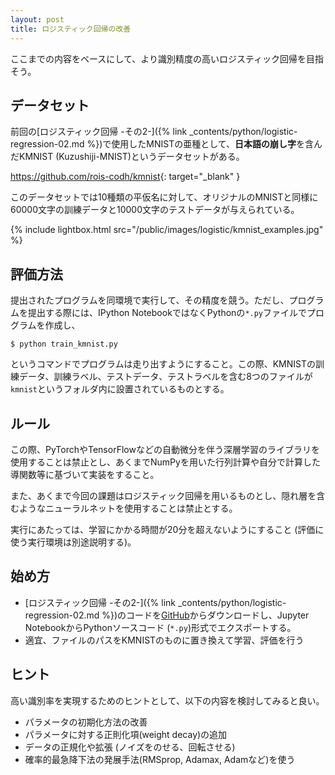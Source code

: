 ```yaml
---
layout: post
title: ロジスティック回帰の改善
---
```


ここまでの内容をベースにして、より識別精度の高いロジスティック回帰を目指そう。

## データセット

前回の[ロジスティック回帰 -その2-]({% link _contents/python/logistic-regression-02.md %})で使用したMNISTの亜種として、**日本語の崩し字**を含んだKMNIST (Kuzushiji-MNIST)というデータセットがある。

<https://github.com/rois-codh/kmnist>{: target="_blank" }

このデータセットでは10種類の平仮名に対して、オリジナルのMNISTと同様に60000文字の訓練データと10000文字のテストデータが与えられている。

{% include lightbox.html src="/public/images/logistic/kmnist_examples.jpg" %}

## 評価方法

提出されたプログラムを同環境で実行して、その精度を競う。ただし、プログラムを提出する際には、IPython NotebookではなくPythonの`*.py`ファイルでプログラムを作成し、

```shell
$ python train_kmnist.py
```

というコマンドでプログラムは走り出すようにすること。この際、KMNISTの訓練データ、訓練ラベル、テストデータ、テストラベルを含む8つのファイルが`kmnist`というフォルダ内に設置されているものとする。

## ルール

この際、PyTorchやTensorFlowなどの自動微分を伴う深層学習のライブラリを使用することは禁止とし、あくまでNumPyを用いた行列計算や自分で計算した導関数等に基づいて実装をすること。

また、あくまで今回の課題はロジスティック回帰を用いるものとし、隠れ層を含むようなニューラルネットを使用することは禁止とする。

実行にあたっては、学習にかかる時間が20分を超えないようにすること (評価に使う実行環境は別途説明する)。

## 始め方

* [ロジスティック回帰 -その2-]({% link _contents/python/logistic-regression-02.md %})のコードを[GitHub](https://github.com/tatsy/programming-for-beginners/blob/master/_programs/python/logistic_regression_02.ipynb)からダウンロードし、Jupyter NotebookからPythonソースコード (`*.py`)形式でエクスポートする。
* 適宜、ファイルのパスをKMNISTのものに置き換えて学習、評価を行う

## ヒント

高い識別率を実現するためのヒントとして、以下の内容を検討してみると良い。

* パラメータの初期化方法の改善
* パラメータに対する正則化項(weight decay)の追加
* データの正規化や拡張 (ノイズをのせる、回転させる)
* 確率的最急降下法の発展手法(RMSprop, Adamax, Adamなど)を使う
